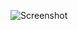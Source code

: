 ![Screenshot](https://raw.githubusercontent.com/Cryakl/Ultimate-RAT-Collection/refs/heads/main/NjRat/ImRat/imRAT%20v0.4%20final%20version/Screenshot.png)
